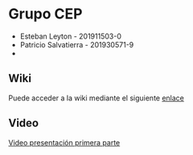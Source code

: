 # Grupo CEP

- Esteban Leyton - 201911503-0
- Patricio Salvatierra - 201930571-9
-

## Wiki

Puede acceder a la wiki mediante el siguiente [enlace](https://github.com/Estebaniado/Proyecto-A-DS-H2/blob/main/Wiki.md)

## Video

[Video presentación primera parte](https://youtu.be/SYy8SCLmM9c)
